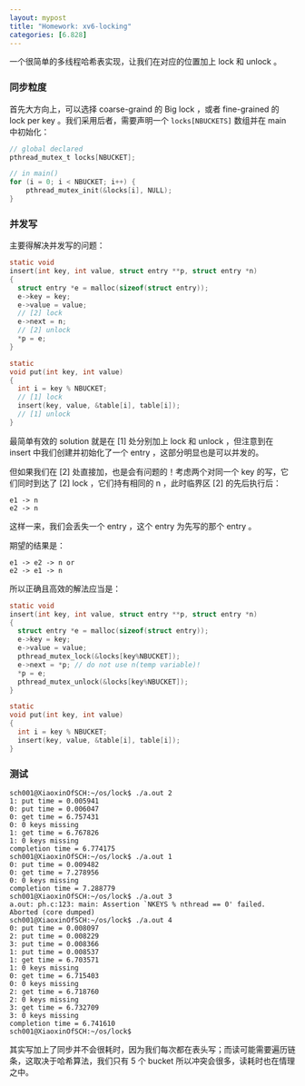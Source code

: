 ```yaml
---
layout: mypost
title: "Homework: xv6-locking"
categories: [6.828]
---
```


一个很简单的多线程哈希表实现，让我们在对应的位置加上 lock 和 unlock 。

### 同步粒度

首先大方向上，可以选择 coarse-graind 的 Big lock ，或者 fine-grained 的 lock per key 。我们采用后者，需要声明一个 `locks[NBUCKETS]` 数组并在 main 中初始化：

```c
// global declared
pthread_mutex_t locks[NBUCKET];

// in main()
for (i = 0; i < NBUCKET; i++) {
    pthread_mutex_init(&locks[i], NULL);
}
```

### 并发写

主要得解决并发写的问题：

```c
static void 
insert(int key, int value, struct entry **p, struct entry *n)
{
  struct entry *e = malloc(sizeof(struct entry));
  e->key = key;
  e->value = value;
  // [2] lock
  e->next = n;
  // [2] unlock
  *p = e;
}

static 
void put(int key, int value)
{
  int i = key % NBUCKET;
  // [1] lock
  insert(key, value, &table[i], table[i]);
  // [1] unlock
}
```

最简单有效的 solution 就是在 [1] 处分别加上 lock 和 unlock ，但注意到在 insert 中我们创建并初始化了一个 entry ，这部分明显也是可以并发的。

但如果我们在 [2] 处直接加，也是会有问题的！考虑两个对同一个 key 的写，它们同时到达了 [2] lock ，它们持有相同的 n ，此时临界区 [2] 的先后执行后：

```shell
e1 -> n
e2 -> n
```

这样一来，我们会丢失一个 entry ，这个 entry 为先写的那个 entry 。

期望的结果是：

```shell
e1 -> e2 -> n or
e2 -> e1 -> n
```

所以正确且高效的解法应当是：

```c
static void 
insert(int key, int value, struct entry **p, struct entry *n)
{
  struct entry *e = malloc(sizeof(struct entry));
  e->key = key;
  e->value = value;
  pthread_mutex_lock(&locks[key%NBUCKET]);
  e->next = *p; // do not use n(temp variable)!
  *p = e;
  pthread_mutex_unlock(&locks[key%NBUCKET]);
}

static 
void put(int key, int value)
{
  int i = key % NBUCKET;
  insert(key, value, &table[i], table[i]);
}
```

### 测试

```shell
sch001@XiaoxinOfSCH:~/os/lock$ ./a.out 2
1: put time = 0.005941
0: put time = 0.006047
0: get time = 6.757431
0: 0 keys missing
1: get time = 6.767826
1: 0 keys missing
completion time = 6.774175
sch001@XiaoxinOfSCH:~/os/lock$ ./a.out 1
0: put time = 0.009482
0: get time = 7.278956
0: 0 keys missing
completion time = 7.288779
sch001@XiaoxinOfSCH:~/os/lock$ ./a.out 3
a.out: ph.c:123: main: Assertion `NKEYS % nthread == 0' failed.
Aborted (core dumped)
sch001@XiaoxinOfSCH:~/os/lock$ ./a.out 4
0: put time = 0.008097
2: put time = 0.008229
3: put time = 0.008366
1: put time = 0.008537
1: get time = 6.703571
1: 0 keys missing
0: get time = 6.715403
0: 0 keys missing
2: get time = 6.718760
2: 0 keys missing
3: get time = 6.732709
3: 0 keys missing
completion time = 6.741610
sch001@XiaoxinOfSCH:~/os/lock$ 
```

其实写加上了同步并不会很耗时，因为我们每次都在表头写；而读可能需要遍历链条，这取决于哈希算法，我们只有 5 个 bucket 所以冲突会很多，读耗时也在情理之中。